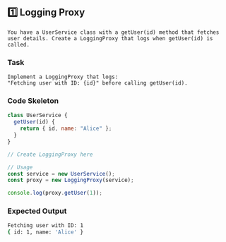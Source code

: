 ## 1️⃣ Logging Proxy
    You have a UserService class with a getUser(id) method that fetches user details. Create a LoggingProxy that logs when getUser(id) is called.

### Task
    Implement a LoggingProxy that logs:
    "Fetching user with ID: {id}" before calling getUser(id).
### Code Skeleton
```javascript
class UserService {
  getUser(id) {
    return { id, name: "Alice" };
  }
}

// Create LoggingProxy here

// Usage
const service = new UserService();
const proxy = new LoggingProxy(service);

console.log(proxy.getUser(1));
```
### Expected Output
```sh
Fetching user with ID: 1
{ id: 1, name: 'Alice' }
````